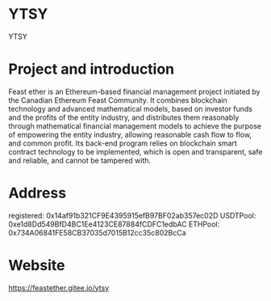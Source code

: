 # YTSY
YTSY

# Project and introduction

Feast ether is an Ethereum-based financial management project initiated by the Canadian Ethereum Feast Community. It combines blockchain technology and advanced mathematical models, based on investor funds and the profits of the entity industry, and distributes them reasonably through mathematical financial management models to achieve the purpose of empowering the entity industry, allowing reasonable cash flow to flow, and common profit. Its back-end program relies on blockchain smart contract technology to be implemented, which is open and transparent, safe and reliable, and cannot be tampered with.

# Address

registered: 0x14af91b321CF9E4395915efB97BF02ab357ec02D
USDTPool: 0xe1d8Dd549BfD4BC1Ee4123CE87884fCDFC1edbAC
ETHPool: 0x734A06841FE58CB37035d7015B12cc35c802BcCa

# Website

https://feastether.gitee.io/ytsy
